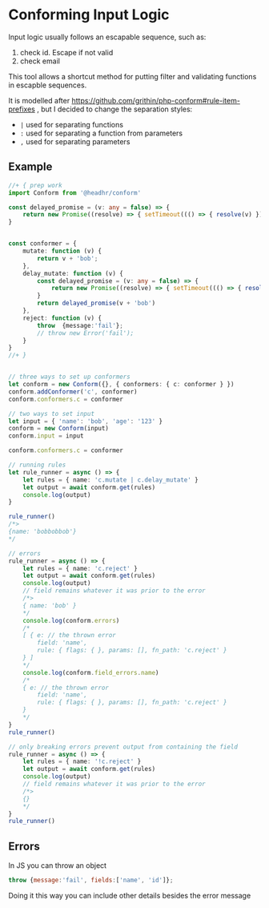 # Conforming Input Logic

Input logic usually follows an escapable sequence, such as: 
1. check id.  Escape if not valid
2. check email

This tool allows a shortcut method for putting filter and validating functions in escapble sequences.

It is modelled after https://github.com/grithin/php-conform#rule-item-prefixes , but I decided to change the separation styles:
-	`|` used for separating functions
-	`:` used for separating a function from parameters
-	`,` used for separating parameters


## Example


```ts
//+ { prep work
import Conform from '@headhr/conform'

const delayed_promise = (v: any = false) => {
	return new Promise((resolve) => { setTimeout((() => { resolve(v) }), 200) })
}


const conformer = {
	mutate: function (v) {
		return v + 'bob';
	},
	delay_mutate: function (v) {
		const delayed_promise = (v: any = false) => {
			return new Promise((resolve) => { setTimeout((() => { resolve(v) }), 200) })
		}
		return delayed_promise(v + 'bob')
	},
	reject: function (v) {
		throw  {message:'fail'};
		// throw new Error('fail');
	}
}
//+ }


// three ways to set up conformers
let conform = new Conform({}, { conformers: { c: conformer } })
conform.addConformer('c', conformer)
conform.conformers.c = conformer

// two ways to set input
let input = { 'name': 'bob', 'age': '123' }
conform = new Conform(input)
conform.input = input

conform.conformers.c = conformer

// running rules
let rule_runner = async () => {
	let rules = { name: 'c.mutate | c.delay_mutate' }
	let output = await conform.get(rules)
	console.log(output)
}

rule_runner()
/*>
{name: 'bobbobbob'}
*/

// errors
rule_runner = async () => {
	let rules = { name: 'c.reject' }
	let output = await conform.get(rules)
	console.log(output)
	// field remains whatever it was prior to the error
	/*>
	{ name: 'bob' }
	*/
	console.log(conform.errors)
	/*
	[ { e: // the thrown error
		field: 'name',
		rule: { flags: { }, params: [], fn_path: 'c.reject' }
	} ]
	*/
	console.log(conform.field_errors.name)
	/*
	{ e: // the thrown error
		field: 'name',
		rule: { flags: { }, params: [], fn_path: 'c.reject' }
	}
	*/
}
rule_runner()

// only breaking errors prevent output from containing the field
rule_runner = async () => {
	let rules = { name: '!c.reject' }
	let output = await conform.get(rules)
	console.log(output)
	// field remains whatever it was prior to the error
	/*>
	{}
	*/
}
rule_runner()
```


## Errors
In JS you can throw an object
```js
throw {message:'fail', fields:['name', 'id']};
```
Doing it this way you can include other details besides the error message